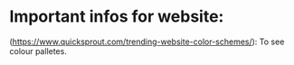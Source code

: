 # Important infos for website:

(https://www.quicksprout.com/trending-website-color-schemes/): To see colour palletes.